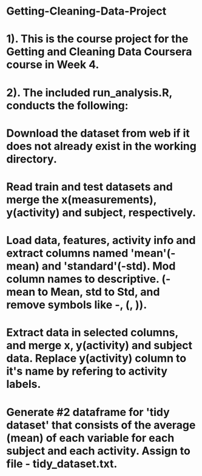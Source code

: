 # Getting-Cleaning-Data-Project

# 1). This is the course project for the Getting and Cleaning Data Coursera course in Week 4.

# 2). The included run_analysis.R, conducts the following:

# Download the dataset from web if it does not already exist in the working directory.

# Read train and test datasets and merge the x(measurements), y(activity) and subject, respectively.

# Load data, features, activity info and extract columns named 'mean'(-mean) and 'standard'(-std). Mod column names to descriptive. (-mean to Mean, std to Std, and remove symbols like -, (, )).

# Extract data in selected columns, and merge x, y(activity) and subject data. Replace y(activity) column to it's name by refering to activity labels.

# Generate #2 dataframe for 'tidy dataset' that consists of the average (mean) of each variable for each subject and each activity. Assign to file - tidy_dataset.txt.
